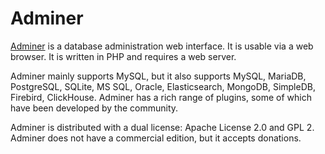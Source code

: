 
# Adminer

[Adminer](https://www.adminer.org/) is a database administration web interface. It is usable via a web browser. It is written in PHP and requires a web server.


Adminer mainly supports MySQL, but it also supports MySQL, MariaDB, PostgreSQL, SQLite, MS SQL, Oracle, Elasticsearch, MongoDB, SimpleDB, Firebird, ClickHouse. Adminer has a rich range of plugins, some of which have been developed by the community.


Adminer is distributed with a dual license: Apache License 2.0 and GPL 2. Adminer does not have a commercial edition, but it accepts donations.

